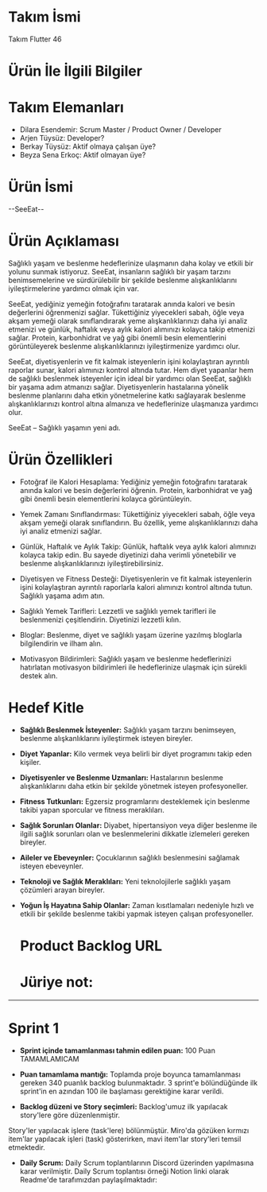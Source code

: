 # Takım İsmi
Takım Flutter 46
# Ürün İle İlgili Bilgiler
# Takım Elemanları
- Dilara Esendemir: Scrum Master / Product Owner / Developer
- Arjen Tüysüz: Developer?
- Berkay Tüysüz: Aktif olmaya çalışan üye?
- Beyza Sena Erkoç: Aktif olmayan üye?
# Ürün İsmi
--SeeEat--
# Ürün Açıklaması
Sağlıklı yaşam ve beslenme hedeflerinize ulaşmanın daha kolay ve etkili bir yolunu sunmak istiyoruz. SeeEat, insanların sağlıklı bir yaşam tarzını benimsemelerine ve sürdürülebilir bir şekilde beslenme alışkanlıklarını iyileştirmelerine yardımcı olmak için var.

SeeEat, yediğiniz yemeğin fotoğrafını taratarak anında kalori ve besin değerlerini öğrenmenizi sağlar. Tükettiğiniz yiyecekleri sabah, öğle veya akşam yemeği olarak sınıflandırarak yeme alışkanlıklarınızı daha iyi analiz etmenizi ve günlük, haftalık veya aylık kalori alımınızı kolayca takip etmenizi sağlar. Protein, karbonhidrat ve yağ gibi önemli besin elementlerini görüntüleyerek beslenme alışkanlıklarınızı iyileştirmenize yardımcı olur.

SeeEat, diyetisyenlerin ve fit kalmak isteyenlerin işini kolaylaştıran ayrıntılı raporlar sunar, kalori alımınızı kontrol altında tutar. Hem diyet yapanlar hem de sağlıklı beslenmek isteyenler için ideal bir yardımcı olan SeeEat, sağlıklı bir yaşama adım atmanızı sağlar. Diyetisyenlerin hastalarına yönelik beslenme planlarını daha etkin yönetmelerine katkı sağlayarak beslenme alışkanlıklarınızı kontrol altına almanıza ve hedeflerinize ulaşmanıza yardımcı olur.

SeeEat – Sağlıklı yaşamın yeni adı.
# Ürün Özellikleri
- Fotoğraf ile Kalori Hesaplama:
Yediğiniz yemeğin fotoğrafını taratarak anında kalori ve besin değerlerini öğrenin. Protein, karbonhidrat ve yağ gibi önemli besin elementlerini kolayca görüntüleyin.

- Yemek Zamanı Sınıflandırması:
Tükettiğiniz yiyecekleri sabah, öğle veya akşam yemeği olarak sınıflandırın. Bu özellik, yeme alışkanlıklarınızı daha iyi analiz etmenizi sağlar.

- Günlük, Haftalık ve Aylık Takip:
Günlük, haftalık veya aylık kalori alımınızı kolayca takip edin. Bu sayede diyetinizi daha verimli yönetebilir ve beslenme alışkanlıklarınızı iyileştirebilirsiniz.

- Diyetisyen ve Fitness Desteği:
Diyetisyenlerin ve fit kalmak isteyenlerin işini kolaylaştıran ayrıntılı raporlarla kalori alımınızı kontrol altında tutun. Sağlıklı yaşama adım atın.

- Sağlıklı Yemek Tarifleri:
Lezzetli ve sağlıklı yemek tarifleri ile beslenmenizi çeşitlendirin. Diyetinizi lezzetli kılın.

- Bloglar:
Beslenme, diyet ve sağlıklı yaşam üzerine yazılmış bloglarla bilgilendirin ve ilham alın.

- Motivasyon Bildirimleri:
Sağlıklı yaşam ve beslenme hedeflerinizi hatırlatan motivasyon bildirimleri ile hedeflerinize ulaşmak için sürekli destek alın.

# Hedef Kitle 
- **Sağlıklı Beslenmek İsteyenler:** Sağlıklı yaşam tarzını benimseyen, beslenme alışkanlıklarını iyileştirmek isteyen bireyler.

- **Diyet Yapanlar:** Kilo vermek veya belirli bir diyet programını takip eden kişiler.

- **Diyetisyenler ve Beslenme Uzmanları:** Hastalarının beslenme alışkanlıklarını daha etkin bir şekilde yönetmek isteyen profesyoneller.

- **Fitness Tutkunları:** Egzersiz programlarını desteklemek için beslenme takibi yapan sporcular ve fitness meraklıları.

- **Sağlık Sorunları Olanlar:** Diyabet, hipertansiyon veya diğer beslenme ile ilgili sağlık sorunları olan ve beslenmelerini dikkatle izlemeleri gereken bireyler.

- **Aileler ve Ebeveynler:** Çocuklarının sağlıklı beslenmesini sağlamak isteyen ebeveynler.

- **Teknoloji ve Sağlık Meraklıları:** Yeni teknolojilerle sağlıklı yaşam çözümleri arayan bireyler.

- **Yoğun İş Hayatına Sahip Olanlar:** Zaman kısıtlamaları nedeniyle hızlı ve etkili bir şekilde beslenme takibi yapmak isteyen çalışan profesyoneller.
  # Product Backlog URL
  # Jüriye not:
---
# Sprint 1
- **Sprint içinde tamamlanması tahmin edilen puan:** 100 Puan TAMAMLAMICAM
  
- **Puan tamamlama mantığı:** Toplamda proje boyunca tamamlanması gereken 340 puanlık backlog bulunmaktadır. 3 sprint'e bölündüğünde ilk sprint'in en azından 100 ile başlaması gerektiğine karar verildi.
  
- **Backlog düzeni ve Story seçimleri:** Backlog'umuz ilk yapılacak story'lere göre düzenlenmiştir.

Story'ler yapılacak işlere (task'lere) bölünmüştür. Miro'da gözüken kırmızı item'lar yapılacak işleri (task) gösterirken, mavi item'lar story'leri temsil etmektedir.

- **Daily Scrum:** Daily Scrum toplantılarının Discord üzerinden yapılmasına karar verilmiştir. Daily Scrum toplantısı örneği Notion linki olarak Readme'de tarafımızdan paylaşılmaktadır: 



  
